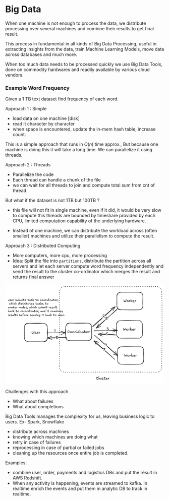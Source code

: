 # Big Data

When one machine is not enough to process the data, we distribute processing over several machines and combine their results to get final result.

This process in fundamental in all kinds of Big Data Processing, useful in extracting insights from the data, train Machine Learning Models, move data across databases and much more.

When too much data needs to be processed quickly we use Big Data Tools, done on commodity hardwares and readily available by various cloud vendors.

### Example Word Frequency

Given a 1 TB text dataset find frequency of each word.

Approach 1 : Simple

- load data on one machine [disk]
- read it character by character
- when space is encountered, update the in-mem hash table, increase count.

This is a simple approach that runs in $O(n)$ time approx., But because one machine is doing this it will take a long time. We can parallelize it using threads.

Approach 2 : Threads

* Parallelize the code
* Each thread can handle a chunk of the file
* we can wait for all threads to join and compute total sum from cnt of thread.

But what if the dataset is not 1TB but 100TB ?

* this file will not fit in single machine, even if it did, it would be very slow to compute this threads are bounded by timeshare provided by each CPU, limited computation capability of the underlying hardware.

* Instead of one machine, we can distribute the workload across (often smaller) machines and utilize their parallelism to compute the result.

Approach 3 : Distributed Computing

* More computers, more cpu, more processing
* Idea: Split the file into `partitions`, distribute the partition across all servers and let each server compute word frequency independently and send the result to the cluster co-ordinator which merges the result and returns final answer

![](assets/Pasted%20image%2020250906174456.png)

Challenges with this approach

* What about failures 
* What about completions

Big Data Tools manages the complexity for us, leaving business logic to users. Ex- Spark, Snowflake

* distribute across machines
* knowing which machines are doing what
* retry in case of failures
* reprocessing in case of partial or failed jobs
* cleaning up the resources once entire job is completed.

Examples:

* combine user, order, payments and logistics DBs and put the result in AWS Redshift.
* When any activity is happening, events are streamed to kafka. In realtime enrich the events and put them in analytic DB to track in realtime.


